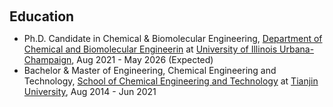 <h1 id="education"></h1>

<h2 style="margin: 60px 0px 10px;">Education</h2>

<ul>
  <li>
    Ph.D. Candidate in Chemical & Biomolecular Engineering, <a href="https://chbe.illinois.edu/">Department of Chemical and Biomolecular Engineerin</a> at <a href="https://illinois.edu/">University of Illinois Urbana-Champaign</a>, Aug 2021 - May 2026 (Expected)
  </li>
  <li>
    Bachelor & Master of Engineering, Chemical Engineering and Technology, <a href="http://chemeng.tju.edu.cn/en/">School of Chemical Engineering and Technology</a> at <a href="http://www.tju.edu.cn/english/index.htm">Tianjin University</a>, Aug 2014 - Jun 2021
  </li>
</ul>